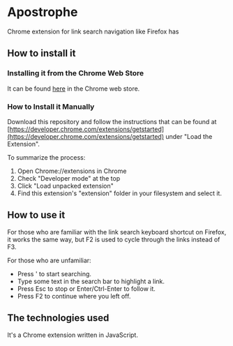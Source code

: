 # Apostrophe
Chrome extension for link search navigation like Firefox has

## How to install it
### Installing it from the Chrome Web Store
It can be found [here](https://chrome.google.com/webstore/detail/apostrophe-navigation-ext/flddhoonfbaphfihmkoklkghmhmdhemh?hl=en-US&gl=US) in the Chrome web store.

### How to Install it Manually
Download this repository and follow the instructions that can be found at [https://developer.chrome.com/extensions/getstarted](https://developer.chrome.com/extensions/getstarted) under "Load the Extension".

To summarize the process: 
1. Open Chrome://extensions in Chrome
2. Check "Developer mode" at the top
3. Click "Load unpacked extension"
4. Find this extension's "extension" folder in your filesystem and select it.


## How to use it
For those who are familiar with the link search keyboard shortcut on Firefox, it works the same way, but F2 is used to cycle through the links instead of F3.

For those who are unfamiliar:
* Press ' to start searching.
* Type some text in the search bar to highlight a link.
* Press Esc to stop or Enter/Ctrl-Enter to follow it.
* Press F2 to continue where you left off.

## The technologies used
It's a Chrome extension written in JavaScript.

